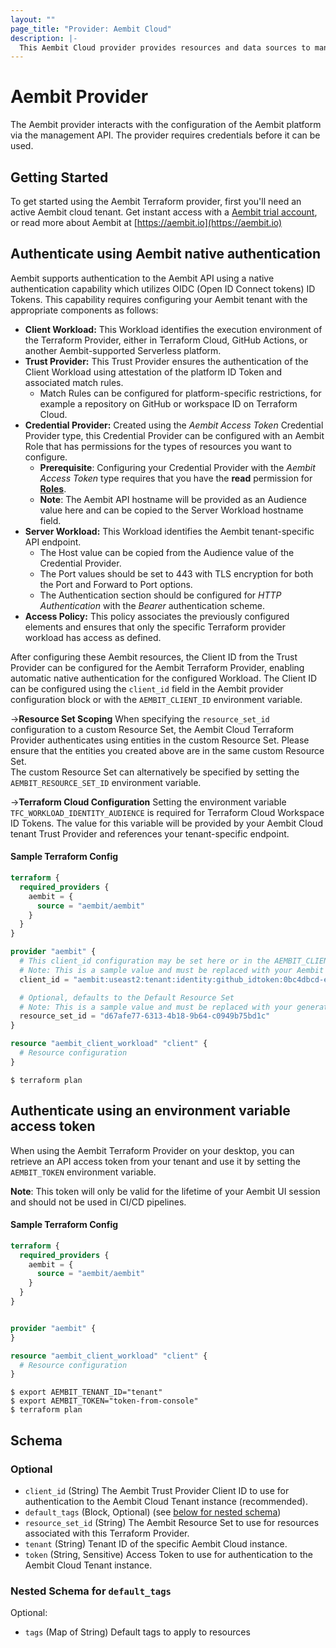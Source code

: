 ```yaml
---
layout: ""
page_title: "Provider: Aembit Cloud"
description: |-
  This Aembit Cloud provider provides resources and data sources to manage the Aembit platform as infrastructure-as-code, through the Aembit management API.
---
```


# Aembit Provider

The Aembit provider interacts with the configuration of the Aembit platform via the management API. The provider requires credentials before it can be used.

## Getting Started

To get started using the Aembit Terraform provider, first you'll need an active Aembit cloud tenant.  Get instant access with a [Aembit trial account](https://useast2.aembit.io/signup), or read more about Aembit at [https://aembit.io](https://aembit.io)

## Authenticate using Aembit native authentication

Aembit supports authentication to the Aembit API using a native authentication capability which utilizes OIDC (Open ID Connect tokens) ID Tokens. This capability requires configuring your Aembit tenant with the appropriate components as follows:
* **Client Workload:** This Workload identifies the execution environment of the Terraform Provider, either in Terraform Cloud, GitHub Actions, or another Aembit-supported Serverless platform.
* **Trust Provider:** This Trust Provider ensures the authentication of the Client Workload using attestation of the platform ID Token and associated match rules.
  * Match Rules can be configured for platform-specific restrictions, for example a repository on GitHub or workspace ID on Terraform Cloud.
* **Credential Provider:** Created using the *Aembit Access Token* Credential Provider type, this Credential Provider can be configured with an Aembit Role that has permissions for the types of resources you want to configure.
  * **Prerequisite**: Configuring your Credential Provider with the *Aembit Access Token* type requires that you have the **read** permission for [**Roles**](https://docs.aembit.io/administration/roles/overview).
  * **Note**: The Aembit API hostname will be provided as an Audience value here and can be copied to the Server Workload hostname field.
* **Server Workload:** This Workload identifies the Aembit tenant-specific API endpoint.
  * The Host value can be copied from the Audience value of the Credential Provider.
  * The Port values should be set to 443 with TLS encryption for both the Port and Forward to Port options.
  * The Authentication section should be configured for *HTTP Authentication* with the *Bearer* authentication scheme. 
* **Access Policy:** This policy associates the previously configured elements and ensures that only the specific Terraform provider workload has access as defined.

After configuring these Aembit resources, the Client ID from the Trust Provider can be configured for the Aembit Terraform Provider, enabling automatic native authentication for the configured Workload.
The Client ID can be configured using the `client_id` field in the Aembit provider configuration block or with the `AEMBIT_CLIENT_ID` environment variable.

->**Resource Set Scoping**
When specifying the `resource_set_id` configuration to a custom Resource Set, the Aembit Cloud Terraform Provider authenticates using entities in the custom Resource Set. 
Please ensure that the entities you created above are in the same custom Resource Set.
</br>
The custom Resource Set can alternatively be specified by setting the `AEMBIT_RESOURCE_SET_ID` environment variable.

->**Terraform Cloud Configuration**
Setting the environment variable `TFC_WORKLOAD_IDENTITY_AUDIENCE` is required for Terraform Cloud Workspace ID Tokens. The value for this variable will be provided by your Aembit Cloud tenant Trust Provider and references your tenant-specific endpoint.

#### Sample Terraform Config

```terraform
terraform {
  required_providers {
    aembit = {
      source = "aembit/aembit"
    }
  }
}

provider "aembit" {
  # This client_id configuration may be set here or in the AEMBIT_CLIENT_ID environment variable.
  # Note: This is a sample value and must be replaced with your Aembit Trust Provider generated value.
  client_id = "aembit:useast2:tenant:identity:github_idtoken:0bc4dbcd-e9c8-445b-ac90-28f47b8649cc"

  # Optional, defaults to the Default Resource Set
  # Note: This is a sample value and must be replaced with your generated Resource Set ID.
  resource_set_id = "d67afe77-6313-4b18-9b64-c0949b75bd1c"
}

resource "aembit_client_workload" "client" {
  # Resource configuration
}
```

```shell
$ terraform plan
```

## Authenticate using an environment variable access token

When using the Aembit Terraform Provider on your desktop, you can retrieve an API access token from your tenant and use it by setting the `AEMBIT_TOKEN` environment variable.

**Note**: This token will only be valid for the lifetime of your Aembit UI session and should not be used in CI/CD pipelines.

#### Sample Terraform Config

```terraform
terraform {
  required_providers {
    aembit = {
      source = "aembit/aembit"
    }
  }
}


provider "aembit" {
}

resource "aembit_client_workload" "client" {
  # Resource configuration
}
```

```shell
$ export AEMBIT_TENANT_ID="tenant"
$ export AEMBIT_TOKEN="token-from-console"
$ terraform plan
```

<!-- schema generated by tfplugindocs -->
## Schema

### Optional

- `client_id` (String) The Aembit Trust Provider Client ID to use for authentication to the Aembit Cloud Tenant instance (recommended).
- `default_tags` (Block, Optional) (see [below for nested schema](#nestedblock--default_tags))
- `resource_set_id` (String) The Aembit Resource Set to use for resources associated with this Terraform Provider.
- `tenant` (String) Tenant ID of the specific Aembit Cloud instance.
- `token` (String, Sensitive) Access Token to use for authentication to the Aembit Cloud Tenant instance.

<a id="nestedblock--default_tags"></a>
### Nested Schema for `default_tags`

Optional:

- `tags` (Map of String) Default tags to apply to resources


